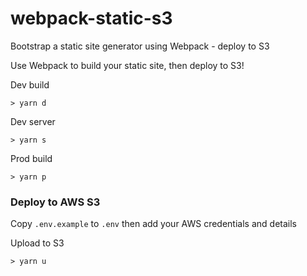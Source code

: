 # webpack-static-s3
Bootstrap a static site generator using Webpack - deploy to S3

Use Webpack to build your static site, then deploy to S3!

Dev build
```
> yarn d
```

Dev server
```
> yarn s
```

Prod build
```
> yarn p
```

### Deploy to AWS S3

Copy `.env.example` to `.env` then add your AWS credentials and details

Upload to S3

```
> yarn u
```


